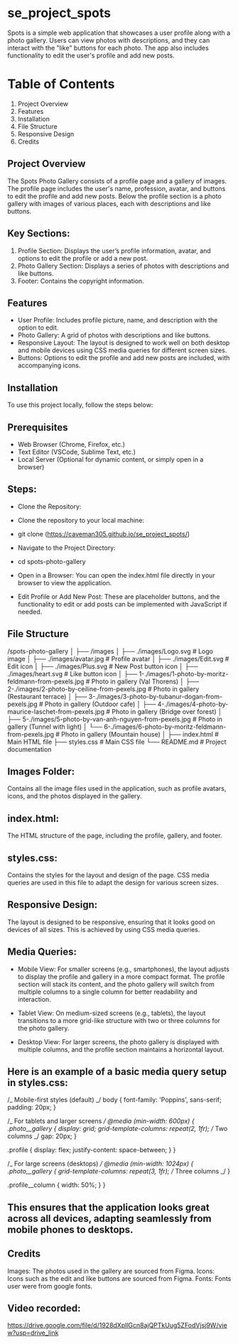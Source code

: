 # se_project_spots

Spots is a simple web application that showcases a user profile along with a photo gallery. Users can view photos with descriptions, and they can interact with the "like" buttons for each photo. The app also includes functionality to edit the user's profile and add new posts.

# Table of Contents

1. Project Overview
2. Features
3. Installation
4. File Structure
5. Responsive Design
6. Credits

## Project Overview

The Spots Photo Gallery consists of a profile page and a gallery of images. The profile page includes the user's name, profession, avatar, and buttons to edit the profile and add new posts. Below the profile section is a photo gallery with images of various places, each with descriptions and like buttons.

## Key Sections:

1. Profile Section: Displays the user’s profile information, avatar, and options to edit the profile or add a new post.
2. Photo Gallery Section: Displays a series of photos with descriptions and like buttons.
3. Footer: Contains the copyright information.

## Features

- User Profile: Includes profile picture, name, and description with the option to edit.
- Photo Gallery: A grid of photos with descriptions and like buttons.
- Responsive Layout: The layout is designed to work well on both desktop and mobile devices using CSS media queries for different screen sizes.
- Buttons: Options to edit the profile and add new posts are included, with accompanying icons.

## Installation

To use this project locally, follow the steps below:

## Prerequisites

- Web Browser (Chrome, Firefox, etc.)
- Text Editor (VSCode, Sublime Text, etc.)
- Local Server (Optional for dynamic content, or simply open in a browser)

## Steps:

- Clone the Repository:

- Clone the repository to your local machine:

- git clone (https://caveman305.github.io/se_project_spots/)

- Navigate to the Project Directory:
- cd spots-photo-gallery

- Open in a Browser:
  You can open the index.html file directly in your browser to view the application.

- Edit Profile or Add New Post:
  These are placeholder buttons, and the functionality to edit or add posts can be implemented with JavaScript if needed.

## File Structure

/spots-photo-gallery
│
├── /images
│ ├── ./images/Logo.svg # Logo image
│ ├── ./images/avatar.jpg # Profile avatar
│ ├── ./images/Edit.svg # Edit icon
│ ├── ./images/Plus.svg # New Post button icon
│ ├── ./images/heart.svg # Like button icon
│ ├── 1-./images/1-photo-by-moritz-feldmann-from-pexels.jpg # Photo in gallery (Val Thorens)
│ ├── 2-./images/2-photo-by-ceiline-from-pexels.jpg # Photo in gallery (Restaurant terrace)
│ ├── 3-./images/3-photo-by-tubanur-dogan-from-pexels.jpg # Photo in gallery (Outdoor cafe)
│ ├── 4-./images/4-photo-by-maurice-laschet-from-pexels.jpg # Photo in gallery (Bridge over forest)
│ ├── 5-./images/5-photo-by-van-anh-nguyen-from-pexels.jpg # Photo in gallery (Tunnel with light)
│ └── 6-./images/6-photo-by-moritz-feldmann-from-pexels.jpg # Photo in gallery (Mountain house)
│
├── index.html # Main HTML file
├── styles.css # Main CSS file
└── README.md # Project documentation

## Images Folder:

Contains all the image files used in the application, such as profile avatars, icons, and the photos displayed in the gallery.

## index.html:

The HTML structure of the page, including the profile, gallery, and footer.

## styles.css:

Contains the styles for the layout and design of the page. CSS media queries are used in this file to adapt the design for various screen sizes.

## Responsive Design:

The layout is designed to be responsive, ensuring that it looks good on devices of all sizes. This is achieved by using CSS media queries.

## Media Queries:

- Mobile View: For smaller screens (e.g., smartphones), the layout adjusts to display the profile and gallery in a more compact format. The profile section will stack its content, and the photo gallery will switch from multiple columns to a single column for better readability and interaction.

- Tablet View: On medium-sized screens (e.g., tablets), the layout transitions to a more grid-like structure with two or three columns for the photo gallery.

- Desktop View: For larger screens, the photo gallery is displayed with multiple columns, and the profile section maintains a horizontal layout.

## Here is an example of a basic media query setup in styles.css:

/_ Mobile-first styles (default) _/
body {
font-family: 'Poppins', sans-serif;
padding: 20px;
}

/_ For tablets and larger screens _/
@media (min-width: 600px) {
.photo\_\_gallery {
display: grid;
grid-template-columns: repeat(2, 1fr); /_ Two columns _/
gap: 20px;
}

.profile {
display: flex;
justify-content: space-between;
}
}

/_ For large screens (desktops) _/
@media (min-width: 1024px) {
.photo\_\_gallery {
grid-template-columns: repeat(3, 1fr); /_ Three columns _/
}

.profile\_\_column {
width: 50%;
}
}

## This ensures that the application looks great across all devices, adapting seamlessly from mobile phones to desktops.

## Credits

Images: The photos used in the gallery are sourced from Figma.
Icons: Icons such as the edit and like buttons are sourced from Figma.
Fonts: Fonts user were from google fonts.

## Video recorded:

https://drive.google.com/file/d/1928dXpllGcn8ajQPTkUug5ZFodVjsj9W/view?usp=drive_link
